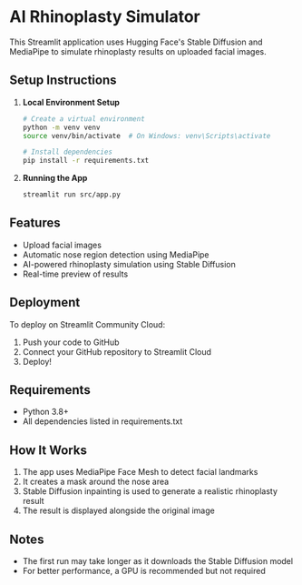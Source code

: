 # AI Rhinoplasty Simulator

This Streamlit application uses Hugging Face's Stable Diffusion and MediaPipe to simulate rhinoplasty results on uploaded facial images.

## Setup Instructions

1. **Local Environment Setup**
   ```bash
   # Create a virtual environment
   python -m venv venv
   source venv/bin/activate  # On Windows: venv\Scripts\activate

   # Install dependencies
   pip install -r requirements.txt
   ```

2. **Running the App**
   ```bash
   streamlit run src/app.py
   ```

## Features

- Upload facial images
- Automatic nose region detection using MediaPipe
- AI-powered rhinoplasty simulation using Stable Diffusion
- Real-time preview of results

## Deployment

To deploy on Streamlit Community Cloud:

1. Push your code to GitHub
2. Connect your GitHub repository to Streamlit Cloud
3. Deploy!

## Requirements

- Python 3.8+
- All dependencies listed in requirements.txt

## How It Works

1. The app uses MediaPipe Face Mesh to detect facial landmarks
2. It creates a mask around the nose area
3. Stable Diffusion inpainting is used to generate a realistic rhinoplasty result
4. The result is displayed alongside the original image

## Notes

- The first run may take longer as it downloads the Stable Diffusion model
- For better performance, a GPU is recommended but not required 